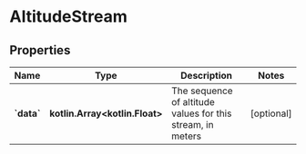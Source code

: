 
# AltitudeStream

## Properties
Name | Type | Description | Notes
------------ | ------------- | ------------- | -------------
**&#x60;data&#x60;** | **kotlin.Array&lt;kotlin.Float&gt;** | The sequence of altitude values for this stream, in meters |  [optional]



